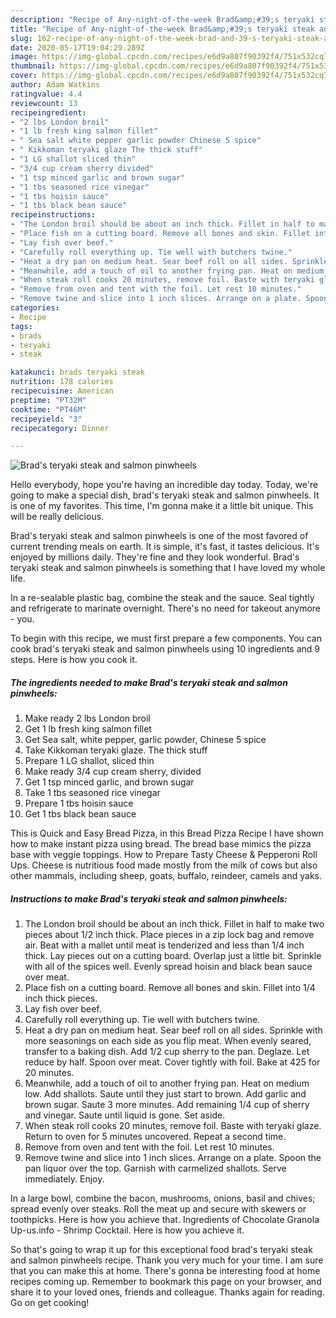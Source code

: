```yaml
---
description: "Recipe of Any-night-of-the-week Brad&amp;#39;s teryaki steak and salmon pinwheels"
title: "Recipe of Any-night-of-the-week Brad&amp;#39;s teryaki steak and salmon pinwheels"
slug: 162-recipe-of-any-night-of-the-week-brad-and-39-s-teryaki-steak-and-salmon-pinwheels
date: 2020-05-17T19:04:29.289Z
image: https://img-global.cpcdn.com/recipes/e6d9a807f90392f4/751x532cq70/brads-teryaki-steak-and-salmon-pinwheels-recipe-main-photo.jpg
thumbnail: https://img-global.cpcdn.com/recipes/e6d9a807f90392f4/751x532cq70/brads-teryaki-steak-and-salmon-pinwheels-recipe-main-photo.jpg
cover: https://img-global.cpcdn.com/recipes/e6d9a807f90392f4/751x532cq70/brads-teryaki-steak-and-salmon-pinwheels-recipe-main-photo.jpg
author: Adam Watkins
ratingvalue: 4.4
reviewcount: 13
recipeingredient:
- "2 lbs London broil"
- "1 lb fresh king salmon fillet"
- " Sea salt white pepper garlic powder Chinese 5 spice"
- " Kikkoman teryaki glaze The thick stuff"
- "1 LG shallot sliced thin"
- "3/4 cup cream sherry divided"
- "1 tsp minced garlic and brown sugar"
- "1 tbs seasoned rice vinegar"
- "1 tbs hoisin sauce"
- "1 tbs black bean sauce"
recipeinstructions:
- "The London broil should be about an inch thick. Fillet in half to make two pieces about 1/2 inch thick. Place pieces in a zip lock bag and remove air. Beat with a mallet until meat is tenderized and less than 1/4 inch thick. Lay pieces out on a cutting board. Overlap just a little bit. Sprinkle with all of the spices well. Evenly spread hoisin and black bean sauce over meat."
- "Place fish on a cutting board. Remove all bones and skin. Fillet into 1/4 inch thick pieces."
- "Lay fish over beef."
- "Carefully roll everything up. Tie well with butchers twine."
- "Heat a dry pan on medium heat. Sear beef roll on all sides. Sprinkle with more seasonings on each side as you flip meat. When evenly seared, transfer to a baking dish. Add 1/2 cup sherry to the pan. Deglaze. Let reduce by half. Spoon over meat. Cover tightly with foil. Bake at 425 for 20 minutes."
- "Meanwhile, add a touch of oil to another frying pan. Heat on medium low. Add shallots. Saute until they just start to brown. Add garlic and brown sugar. Saute 3 more minutes. Add remaining 1/4 cup of sherry and vinegar. Saute until liquid is gone. Set aside."
- "When steak roll cooks 20 minutes, remove foil. Baste with teryaki glaze. Return to oven for 5 minutes uncovered. Repeat a second time."
- "Remove from oven and tent with the foil. Let rest 10 minutes."
- "Remove twine and slice into 1 inch slices. Arrange on a plate. Spoon the pan liquor over the top. Garnish with carmelized shallots. Serve immediately. Enjoy."
categories:
- Recipe
tags:
- brads
- teryaki
- steak

katakunci: brads teryaki steak 
nutrition: 178 calories
recipecuisine: American
preptime: "PT32M"
cooktime: "PT46M"
recipeyield: "3"
recipecategory: Dinner

---
```



![Brad&#39;s teryaki steak and salmon pinwheels](https://img-global.cpcdn.com/recipes/e6d9a807f90392f4/751x532cq70/brads-teryaki-steak-and-salmon-pinwheels-recipe-main-photo.jpg)

Hello everybody, hope you're having an incredible day today. Today, we're going to make a special dish, brad&#39;s teryaki steak and salmon pinwheels. It is one of my favorites. This time, I'm gonna make it a little bit unique. This will be really delicious.

Brad&#39;s teryaki steak and salmon pinwheels is one of the most favored of current trending meals on earth. It is simple, it's fast, it tastes delicious. It's enjoyed by millions daily. They're fine and they look wonderful. Brad&#39;s teryaki steak and salmon pinwheels is something that I have loved my whole life.

In a re-sealable plastic bag, combine the steak and the sauce. Seal tightly and refrigerate to marinate overnight. There&#39;s no need for takeout anymore - you.


To begin with this recipe, we must first prepare a few components. You can cook brad&#39;s teryaki steak and salmon pinwheels using 10 ingredients and 9 steps. Here is how you cook it.

<!--inarticleads1-->

##### The ingredients needed to make Brad&#39;s teryaki steak and salmon pinwheels:

1. Make ready 2 lbs London broil
1. Get 1 lb fresh king salmon fillet
1. Get  Sea salt, white pepper, garlic powder, Chinese 5 spice
1. Take  Kikkoman teryaki glaze. The thick stuff
1. Prepare 1 LG shallot, sliced thin
1. Make ready 3/4 cup cream sherry, divided
1. Get 1 tsp minced garlic, and brown sugar
1. Take 1 tbs seasoned rice vinegar
1. Prepare 1 tbs hoisin sauce
1. Get 1 tbs black bean sauce


This is Quick and Easy Bread Pizza, in this Bread Pizza Recipe I have shown how to make instant pizza using bread. The bread base mimics the pizza base with veggie toppings. How to Prepare Tasty Cheese &amp; Pepperoni Roll Ups. Cheese is nutritious food made mostly from the milk of cows but also other mammals, including sheep, goats, buffalo, reindeer, camels and yaks. 

<!--inarticleads2-->

##### Instructions to make Brad&#39;s teryaki steak and salmon pinwheels:

1. The London broil should be about an inch thick. Fillet in half to make two pieces about 1/2 inch thick. Place pieces in a zip lock bag and remove air. Beat with a mallet until meat is tenderized and less than 1/4 inch thick. Lay pieces out on a cutting board. Overlap just a little bit. Sprinkle with all of the spices well. Evenly spread hoisin and black bean sauce over meat.
1. Place fish on a cutting board. Remove all bones and skin. Fillet into 1/4 inch thick pieces.
1. Lay fish over beef.
1. Carefully roll everything up. Tie well with butchers twine.
1. Heat a dry pan on medium heat. Sear beef roll on all sides. Sprinkle with more seasonings on each side as you flip meat. When evenly seared, transfer to a baking dish. Add 1/2 cup sherry to the pan. Deglaze. Let reduce by half. Spoon over meat. Cover tightly with foil. Bake at 425 for 20 minutes.
1. Meanwhile, add a touch of oil to another frying pan. Heat on medium low. Add shallots. Saute until they just start to brown. Add garlic and brown sugar. Saute 3 more minutes. Add remaining 1/4 cup of sherry and vinegar. Saute until liquid is gone. Set aside.
1. When steak roll cooks 20 minutes, remove foil. Baste with teryaki glaze. Return to oven for 5 minutes uncovered. Repeat a second time.
1. Remove from oven and tent with the foil. Let rest 10 minutes.
1. Remove twine and slice into 1 inch slices. Arrange on a plate. Spoon the pan liquor over the top. Garnish with carmelized shallots. Serve immediately. Enjoy.


In a large bowl, combine the bacon, mushrooms, onions, basil and chives; spread evenly over steaks. Roll the meat up and secure with skewers or toothpicks. Here is how you achieve that. Ingredients of Chocolate Granola Up-us.info - Shrimp Cocktail. Here is how you achieve it. 

So that's going to wrap it up for this exceptional food brad&#39;s teryaki steak and salmon pinwheels recipe. Thank you very much for your time. I am sure that you can make this at home. There's gonna be interesting food at home recipes coming up. Remember to bookmark this page on your browser, and share it to your loved ones, friends and colleague. Thanks again for reading. Go on get cooking!
